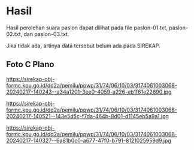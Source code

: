 # Hasil

Hasil perolehan suara paslon dapat dilihat pada file paslon-01.txt, paslon-02.txt, dan paslon-03.txt.

Jika tidak ada, artinya data tersebut belum ada pada SIREKAP.

## Foto C Plano

https://sirekap-obj-formc.kpu.go.id/dd2a/pemilu/ppwp/31/74/06/10/03/3174061003068-20240217-140243--a34a1201-3ee0-4059-a226-eb1f61e22690.jpg

https://sirekap-obj-formc.kpu.go.id/dd2a/pemilu/ppwp/31/74/06/10/03/3174061003068-20240217-140521--143e5d5c-f7da-464b-8d01-d1145eb5a9a1.jpg

https://sirekap-obj-formc.kpu.go.id/dd2a/pemilu/ppwp/31/74/06/10/03/3174061003068-20240217-140327--6a81b0c0-a677-47f0-b791-8121025959d9.jpg
